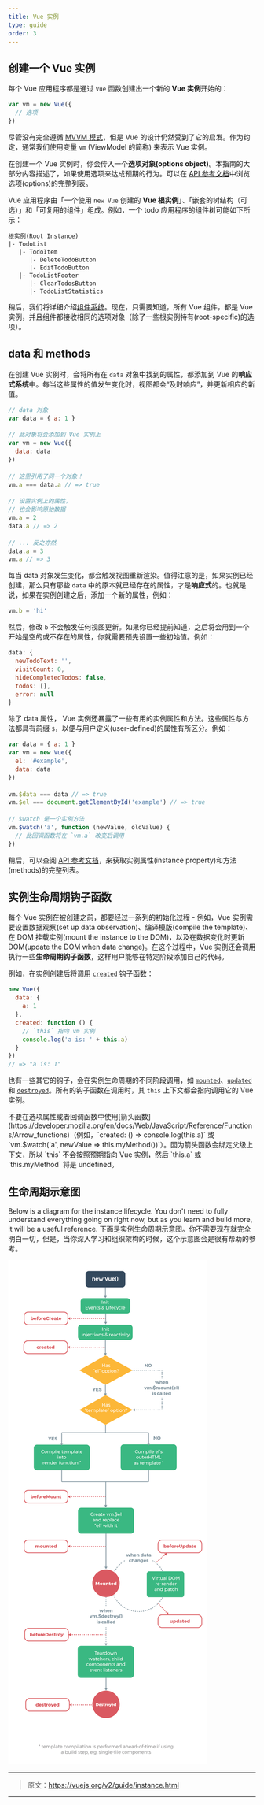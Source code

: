 ```yaml
---
title: Vue 实例
type: guide
order: 3
---
```


## 创建一个 Vue 实例

每个 Vue 应用程序都是通过 `Vue` 函数创建出一个新的 **Vue 实例**开始的：

``` js
var vm = new Vue({
  // 选项
})
```

尽管没有完全遵循 [MVVM 模式](https://en.wikipedia.org/wiki/Model_View_ViewModel)，但是 Vue 的设计仍然受到了它的启发。作为约定，通常我们使用变量 `vm` (ViewModel 的简称) 来表示 Vue 实例。

在创建一个 Vue 实例时，你会传入一个**选项对象(options object)**。本指南的大部分内容描述了，如果使用选项来达成预期的行为。可以在 [API 参考文档](../api/#Options-Data)中浏览选项(options)的完整列表。

Vue 应用程序由「一个使用 `new Vue` 创建的 **Vue 根实例**」、「嵌套的树结构（可选）」和「可复用的组件」组成。例如，一个 todo 应用程序的组件树可能如下所示：

```
根实例(Root Instance)
|- TodoList
   |- TodoItem
      |- DeleteTodoButton
      |- EditTodoButton
   |- TodoListFooter
      |- ClearTodosButton
      |- TodoListStatistics
```

稍后，我们将详细介绍[组件系统](components.html)。现在，只需要知道，所有 Vue 组件，都是 Vue 实例，并且组件都接收相同的选项对象（除了一些根实例特有(root-specific)的选项）。

## data 和 methods

在创建 Vue 实例时，会将所有在 `data` 对象中找到的属性，都添加到 Vue 的**响应式系统**中。每当这些属性的值发生变化时，视图都会“及时响应”，并更新相应的新值。

``` js
// data 对象
var data = { a: 1 }

// 此对象将会添加到 Vue 实例上
var vm = new Vue({
  data: data
})

// 这里引用了同一个对象！
vm.a === data.a // => true

// 设置实例上的属性，
// 也会影响原始数据
vm.a = 2
data.a // => 2

// ... 反之亦然
data.a = 3
vm.a // => 3
```

每当 data 对象发生变化，都会触发视图重新渲染。值得注意的是，如果实例已经创建，那么只有那些 `data` 中的原本就已经存在的属性，才是**响应式**的。也就是说，如果在实例创建之后，添加一个新的属性，例如：

``` js
vm.b = 'hi'
```

然后，修改 `b` 不会触发任何视图更新。如果你已经提前知道，之后将会用到一个开始是空的或不存在的属性，你就需要预先设置一些初始值。例如：

``` js
data: {
  newTodoText: '',
  visitCount: 0,
  hideCompletedTodos: false,
  todos: [],
  error: null
}
```

除了 data 属性， Vue 实例还暴露了一些有用的实例属性和方法。这些属性与方法都具有前缀 `$`，以便与用户定义(user-defined)的属性有所区分。例如：

``` js
var data = { a: 1 }
var vm = new Vue({
  el: '#example',
  data: data
})

vm.$data === data // => true
vm.$el === document.getElementById('example') // => true

// $watch 是一个实例方法
vm.$watch('a', function (newValue, oldValue) {
  // 此回调函数将在 `vm.a` 改变后调用
})
```

稍后，可以查阅 [API 参考文档](../api/#Instance-Properties)，来获取实例属性(instance property)和方法(methods)的完整列表。

## 实例生命周期钩子函数

每个 Vue 实例在被创建之前，都要经过一系列的初始化过程 - 例如，Vue 实例需要设置数据观察(set up data observation)、编译模版(compile the template)、在 DOM 挂载实例(mount the instance to the DOM)，以及在数据变化时更新 DOM(update the DOM when data change)。在这个过程中，Vue 实例还会调用执行一些**生命周期钩子函数**，这样用户能够在特定阶段添加自己的代码。

例如，在实例创建后将调用 [`created`](../api/#created) 钩子函数：

``` js
new Vue({
  data: {
    a: 1
  },
  created: function () {
    // `this` 指向 vm 实例
    console.log('a is: ' + this.a)
  }
})
// => "a is: 1"
```

也有一些其它的钩子，会在实例生命周期的不同阶段调用，如 [`mounted`](../api/#mounted)、[`updated`](../api/#updated) 和 [`destroyed`](../api/#destroyed)。所有的钩子函数在调用时，其 `this` 上下文都会指向调用它的 Vue 实例。

<p class="tip">不要在选项属性或者回调函数中使用[箭头函数](https://developer.mozilla.org/en/docs/Web/JavaScript/Reference/Functions/Arrow_functions)（例如，`created: () => console.log(this.a)` 或 `vm.$watch('a', newValue => this.myMethod())`）。因为箭头函数会绑定父级上下文，所以 `this` 不会按照预期指向 Vue 实例，然后 `this.a` 或 `this.myMethod` 将是 undefined。</p>

## 生命周期示意图

Below is a diagram for the instance lifecycle. You don't need to fully understand everything going on right now, but as you learn and build more, it will be a useful reference.
下面是实例生命周期示意图。你不需要现在就完全明白一切，但是，当你深入学习和组织架构的时候，这个示意图会是很有帮助的参考。

![Vue 实例的生命周期](/images/lifecycle.png)

***

> 原文：https://vuejs.org/v2/guide/instance.html

***
